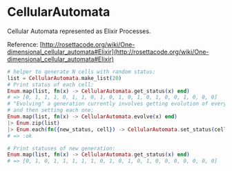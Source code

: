 # CellularAutomata
Cellular Automata represented as Elixir Processes.

Reference: [http://rosettacode.org/wiki/One-dimensional_cellular_automata#Elixir](http://rosettacode.org/wiki/One-dimensional_cellular_automata#Elixir)

```elixir
# helper to generate N cells with random status:
list = CellularAutomata.make_list(20)
# Print status of each cell:
Enum.map(list, fn(x) -> CellularAutomata.get_status(x) end)
# => [0, 1, 1, 1, 0, 1, 1, 0, 1, 0, 1, 0, 1, 0, 1, 0, 0, 1, 0, 0, 0]
# "Evolving" a generation currently involves getting evolution of every cell,
# and then setting each one:
Enum.map(list, fn(x) -> CellularAutomata.evolve(x) end)
|> Enum.zip(list)
|> Enum.each(fn({new_status, cell}) -> CellularAutomata.set_status(cell, new_status) end)
# => :ok

# Print statuses of new generation:
Enum.map(list, fn(x) -> CellularAutomata.get_status(x) end)
# => [0, 1, 0, 1, 1, 1, 1, 1, 0, 1, 0, 1, 0, 1, 0, 0, 0, 0, 0, 0, 0]
```
